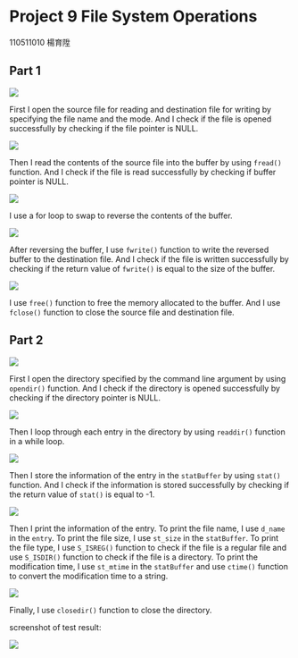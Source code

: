 # Project 9 File System Operations

110511010 楊育陞

## Part 1

![](C:\Users\User\AppData\Roaming\marktext\images\2023-12-28-21-42-07-image.png)


First I open the source file for reading and destination file for writing by specifying the file name and the mode. And I check if the file is opened successfully by checking if the file pointer is NULL.



![](C:\Users\User\AppData\Roaming\marktext\images\2023-12-28-21-42-50-image.png)


Then I read the contents of the source file into the buffer by using `fread()` function. And I check if the file is read successfully by checking if buffer pointer is NULL.



![](C:\Users\User\AppData\Roaming\marktext\images\2023-12-28-21-43-12-image.png)


I use a for loop to swap to reverse the contents of the buffer.



![](C:\Users\User\AppData\Roaming\marktext\images\2023-12-28-21-58-32-image.png)

After reversing the buffer, I use `fwrite()` function to write the reversed buffer to the destination file. And I check if the file is written successfully by checking if the return value of `fwrite()` is equal to the size of the buffer.



![](C:\Users\User\AppData\Roaming\marktext\images\2023-12-28-21-58-42-image.png)


I use `free()` function to free the memory allocated to the buffer. And I use `fclose()` function to close the source file and destination file.

## Part 2

![](C:\Users\User\AppData\Roaming\marktext\images\2023-12-28-22-02-24-image.png)



First I open the directory specified by the command line argument by using `opendir()` function. And I check if the directory is opened successfully by checking if the directory pointer is NULL.



![](C:\Users\User\AppData\Roaming\marktext\images\2023-12-28-22-04-16-image.png)



Then I loop through each entry in the directory by using `readdir()` function in a while loop.



![](C:\Users\User\AppData\Roaming\marktext\images\2023-12-28-22-02-49-image.png)



Then I store the information of the entry in the `statBuffer` by using `stat()` function. And I check if the information is stored successfully by checking if the return value of `stat()` is equal to -1.



![](C:\Users\User\AppData\Roaming\marktext\images\2023-12-28-22-04-39-image.png)



Then I print the information of the entry.
To print the file name, I use `d_name` in the `entry`.
To print the file size, I use `st_size` in the `statBuffer`.
To print the file type, I use `S_ISREG()` function to check if the file is a regular file and use `S_ISDIR()` function to check if the file is a directory.
To print the modification time, I use `st_mtime` in the `statBuffer` and use `ctime()` function to convert the modification time to a string.



![](C:\Users\User\AppData\Roaming\marktext\images\2023-12-28-22-05-17-image.png)



Finally, I use `closedir()` function to close the directory.



screenshot of test result:



![](C:\Users\User\AppData\Roaming\marktext\images\2023-12-28-22-00-49-image.png)
